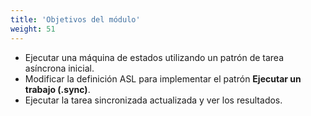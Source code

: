 ```yaml
---
title: 'Objetivos del módulo'
weight: 51
---
```


- Ejecutar una máquina de estados utilizando un patrón de tarea asíncrona inicial.
- Modificar la definición ASL para implementar el patrón **Ejecutar un trabajo (.sync)**.
- Ejecutar la tarea sincronizada actualizada y ver los resultados.



